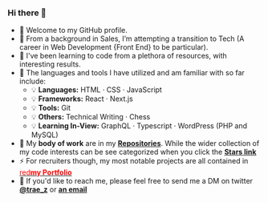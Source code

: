 ### Hi there 👋

- 🔭 Welcome to my GitHub profile.  
- 🧐 From a background in Sales, I’m attempting a transition to Tech (A career in Web Development {Front End} to be particular).  
- 👯 I've been learning to code from a plethora of resources, with interesting results. 
- 💪 The languages and tools I have utilized and am familiar with so far include:  
  - 💡 **Languages:** HTML · CSS · JavaScript     
  - 💡 **Frameworks:** React · Next.js  
  - 💡 **Tools:** Git  
  - 💡 **Others:** Technical Writing · Chess  
  - 💡 **Learning In-View:** GraphQL · Typescript · WordPress (PHP and MySQL)  
- 👀 My **body of work** are in my [**Repositories**](https://github.com/traez?tab=repositories). While the wider collection of my code interests can be see categorized when you click the [**Stars link**](https://github.com/traez?tab=stars)  
- ⚡ For recruiters though, my most notable projects are all contained in [<span style="color: red">red**my Portfolio**</span>](https://github.com/stars/traez/lists/portfolio)   
- 💬 If you'd like to reach me, please feel free to send me a DM on twitter [**@trae_z**](https://twitter.com/trae_z) or [**an email**](mailto:traezeokafor@gmail.com)

<!--
**traez/traez** is a ✨ _special_ ✨ repository because its `README.md` (this file) appears on your GitHub profile.

Here are some ideas to get you started:

- 🔭 I’m 
- 🌱 I’m currently learning ...
- 👯 I’m looking to collaborate on ...
- 🤔 I’m looking for help with ...
- 💬 Ask me about ...
- 📫 How to reach me: ...
- 😄 Pronouns: ...
- ⚡ Fun fact: ...
-->
